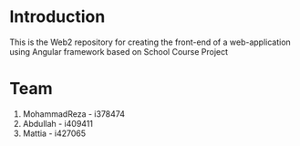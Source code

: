 # Introduction 
This is the Web2 repository for creating the front-end of a web-application using Angular framework based on School Course Project

# Team
1.	MohammadReza  - i378474
2.	Abdullah - i409411
3.	Mattia - i427065